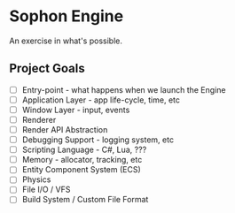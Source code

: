 # Sophon Engine

An exercise in what's possible.  

## Project Goals
- [ ] Entry-point - what happens when we launch the Engine
- [ ] Application Layer - app life-cycle, time, etc
- [ ] Window Layer - input, events
- [ ] Renderer
- [ ] Render API Abstraction
- [ ] Debugging Support - logging system, etc
- [ ] Scripting Language - C#, Lua, ???
- [ ] Memory - allocator, tracking, etc
- [ ] Entity Component System (ECS)
- [ ] Physics
- [ ] File I/O / VFS
- [ ] Build System / Custom File Format
